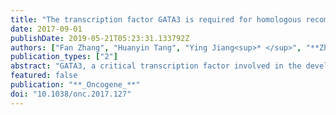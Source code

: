 ```yaml
---
title: "The transcription factor GATA3 is required for homologous recombination repair by regulating CtIP expression"
date: 2017-09-01
publishDate: 2019-05-21T05:23:31.133792Z
authors: ["Fan Zhang", "Huanyin Tang", "Ying Jiang<sup>* </sup>", "**Zhiyong Mao**<sup>* </sup>"]
publication_types: ["2"]
abstract: "GATA3, a critical transcription factor involved in the development of the mammary gland, also plays important roles in mammary tumorigenesis by regulating transcription in coordination with two essential DNA repair factors, PARP1 and BRCA1. However, whether and how GATA3 participates in the process of DNA repair, which is often associated with tumorigenesis, has not been investigated. Here we demonstrate that GATA3 is required for the repair of DNA double-strand breaks (DSBs) by homologous recominbation (HR). Mechanistic studies indicate that at both the protein and the mRNA level, depleting GATA3 leads to reduced expression of CtIP, an essential HR factor involved in end resection, thereby suppressing the repair of DSBs by HR and sensitizing cells to etoposide induced DNA DSBs. Further studies indicate that upon the occurrence of DNA DSBs GATA3 directly binds to the CtIP promoter at the region of -2119 to -2130 and -2274 to -2285, and promotes the transcription of CtIP. Overexpression of CtIP in GATA3 depleted cells rescues the decline of HR, and cell survival in the presence of etoposide. In addition, through data mining analysis, we observed an extremely strong correlation between the expression levels of GATA3 and CtIP in paratumors, but the correlation turned insignificant in mammary tumors. Using vectors encoding GATA3 with mutations frequently occurring in mammary tumors, we found that several mutations on GATA3 led to a dysregulation of CtIP, and therefore HR repair. In summary, our data delineates the regulatory mechanisms of GATA3 in DNA DSB repair and strongly suggests that it might act as a tumor suppressor by promoting CtIP expression and HR to stabilize genomes."
featured: false
publication: "**_Oncogene_**"
doi: "10.1038/onc.2017.127"
---
```


